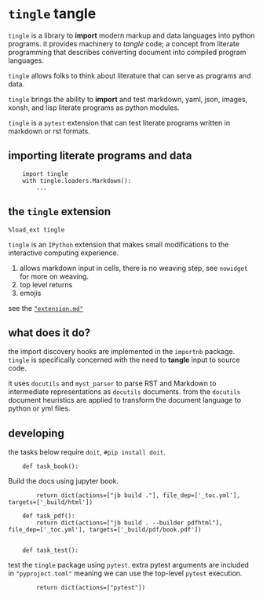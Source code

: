 # `tingle` tangle

`tingle` is a library to __import__ modern markup and data languages
into python programs. it provides machinery to _tangle_ code; a concept from literate programming that describes converting document into compiled program languages.

`tingle` allows folks to think about literature that can serve as programs and data.

`tingle` brings the ability to __import__ and test markdown, yaml, json, images, xonsh, and lisp literate programs as python modules.


`tingle` is a `pytest` extension that can test literate programs written
in markdown or rst formats.

## importing literate programs and data

        import tingle
        with tingle.loaders.Markdown():
            ...

## the `tingle` extension

```ipython
%load_ext tingle
```

`tingle` is an `IPython` extension that makes small modifications to the interactive computing experience.

1. allows markdown input in cells, there is no weaving step, see `nowidget` for more on weaving.
2. top level returns
3. emojis

see the [`"extension.md"`](tingle/extension.md)

## what does it do?

the import discovery hooks are implemented in the `importnb` package. `tingle` is specifically concerned with the need to __tangle__ input to source code.

it uses `docutils` and `myst_parser` to parse RST and Markdown to 
intermediate representations as `docutils` documents. from the `docutils`
document heuristics are applied to transform the document language to
python or yml files.



## developing

the tasks below require `doit`, `#pip install doit`.

        def task_book():

Build the docs using jupyter book.

            return dict(actions=["jb build ."], file_dep=['_toc.yml'], targets=['_build/html'])

        def task_pdf():
            return dict(actions=["jb build . --builder pdfhtml"], file_dep=['_toc.yml'], targets=['_build/pdf/book.pdf'])


        def task_test():

test the `tingle` package using `pytest`. extra pytest arguments are included in `"pyproject.toml"` meaning we can use the top-level `pytest` execution.

            return dict(actions=["pytest"])